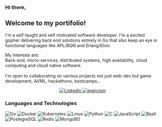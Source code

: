 ###  Hi there,

<h2> Welcome to my portifolio!</h2>
<p> 
	I'm a self taught and self motivated software developer.
	I'm a excited gopher delivering back end solutions entirely in Go that also keep an eye in functional languages like APL/BQN and Erlang/Elixir.
</p>
<p>
	My interests are: <br>
	Back-end, micro-services, distributed systems, high availability, cloud computing and cloud native software. 
	<br> <br>
	I'm open to collaborating on various projects not just web-dev but game development, AI/ML, hackathons, bootcamps...
	</p>
<p align="center">
	<a href="https://www.linkedin.com/in/diogo-a-939354221">
	        <img src="https://img.shields.io/badge/LinkedIn-blue?style=flat-square&logo=linkedin" alt="LinkedIn">
	</a>
	<a href="https://exercism.org/profiles/UserAtUser">
	        <img src="https://img.shields.io/badge/exercism-blue?style=flat-square&logo=exercism&logoColor=white" alt="exercism">
	</a>
</p>

### Languages and Technologies
![Go](https://img.shields.io/badge/go-black?style=for-the-badge&logo=go)
![Docker](https://img.shields.io/badge/docker-black?style=for-the-badge&logo=docker)
![Kubernetes](https://img.shields.io/badge/kubernetes-black?style=for-the-badge&logo=Kubernetes)
![Linux](https://img.shields.io/badge/linux-black?style=for-the-badge&logo=Linux)
![Python](https://img.shields.io/badge/python-black?style=for-the-badge&logo=python)
![C](https://img.shields.io/badge/c-black?style=for-the-badge&logo=c)
![JavaScript](https://img.shields.io/badge/javascript-black?style=for-the-badge&logo=javascript)
![Bash](https://img.shields.io/badge/bash-black?style=for-the-badge&logo=gnu-bash&logoColor=white)
![PostegreSQL](https://img.shields.io/badge/postegresql-black?style=for-the-badge&logo=PostgreSQL)
![Redis](https://img.shields.io/badge/redis-black?style=for-the-badge&logo=redis)
![MongoBD](https://img.shields.io/badge/mongodb-black?style=for-the-badge&logo=mongodb)

